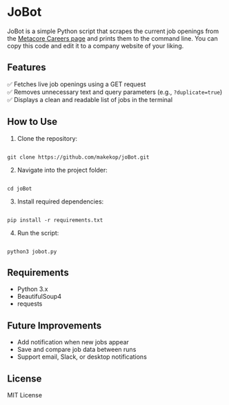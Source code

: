 # JoBot

JoBot is a simple Python script that scrapes the current job openings from the [Metacore Careers page](https://metacoregames.com/careers) and prints them to the command line. You can copy this code and edit it to a company website of your liking.

## Features

✅ Fetches live job openings using a GET request  
✅ Removes unnecessary text and query parameters (e.g., `?duplicate=true`)  
✅ Displays a clean and readable list of jobs in the terminal

## How to Use

1. Clone the repository:

```

git clone https://github.com/makekop/joBot.git

```

2. Navigate into the project folder:

```

cd joBot

```

3. Install required dependencies:

```

pip install -r requirements.txt

```

4. Run the script:

```

python3 jobot.py

```

## Requirements

-   Python 3.x
-   BeautifulSoup4
-   requests

## Future Improvements

-   Add notification when new jobs appear
-   Save and compare job data between runs
-   Support email, Slack, or desktop notifications

## License

MIT License
